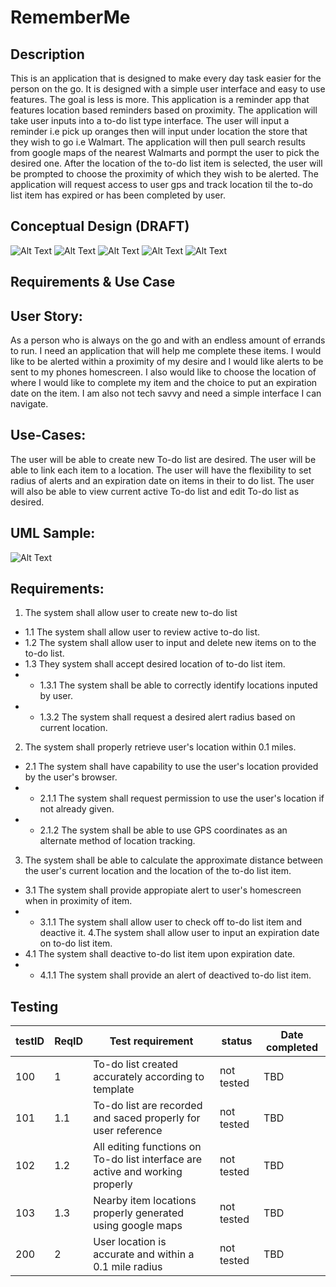 # RememberMe

## Description
This is an application that is designed to make every day task easier for the person on the go. It is designed with a simple user interface and easy to use features. The goal is less is more. This application is a reminder app that features location based reminders based on proximity. The application will take user inputs into a to-do list type interface. The user will input a reminder i.e pick up oranges then will input under location the store that they wish to go i.e Walmart. The application will then pull search results from google maps of the nearest Walmarts and pormpt the user to pick the desired one. After the location of the to-do list item is selected, the user will be prompted to choose the proximity of which they wish to be alerted. The application will request access to user gps and track location til the to-do list item has expired or has been completed by user.

## Conceptual Design (DRAFT)
![Alt Text](https://github.com/Syndikin/RememberMe/blob/main/WireFrame1.JPG)
![Alt Text](https://github.com/Syndikin/RememberMe/blob/main/WireFrame2.JPG)
![Alt Text](https://github.com/Syndikin/RememberMe/blob/main/WireFrame3.JPG)
![Alt Text](https://github.com/Syndikin/RememberMe/blob/main/WireFrame4.JPG)
![Alt Text](https://github.com/Syndikin/RememberMe/blob/main/WireFrame5.JPG)

## Requirements & Use Case

## User Story:
As a person who is always on the go and with an endless amount of errands to run. 
I need an application that will help me complete these items.  I would like to be alerted within a proximity of my desire and I would like alerts to be sent to my phones homescreen. I also would like to choose the location of  where I would like to complete my item and the choice to put an expiration date on the item.
I am also not tech savvy and need a simple interface I can navigate.

## Use-Cases:
The user will be able to create new To-do list are desired. The user will be able to link each item to a location. 
The user will have the flexibility to set radius of alerts and an expiration date on items in their to do list. 
The user will also be able to view current active To-do list and edit To-do list as desired.

## UML Sample: 
![Alt Text](https://github.com/Syndikin/RememberMe/blob/main/UMLSample.jpg)

## Requirements:

1. The system shall allow user to create new to-do list
 * 1.1 The system shall allow user to review active to-do list.
 * 1.2 The system shall allow user to input and delete new items on to the to-do list.
 * 1.3 They system shall accept desired location of to-do list item.
 * * 1.3.1 The system shall be able to correctly identify locations inputed by user. 
 * * 1.3.2 The system shall request a desired alert radius based on current location.
2. The system shall properly retrieve user's location within 0.1 miles.
 * 2.1 The system shall have capability to use the user's location provided by the user's browser.
 * * 2.1.1 The system shall request permission to use the user's location if not already given.
 * * 2.1.2 The system shall be able to use GPS coordinates as an alternate method of location tracking. 
3. The system shall be able to calculate the approximate distance between the user's current location and the location of the to-do list item.
 * 3.1 The system shall provide appropiate alert to user's homescreen when in proximity of item.
 * * 3.1.1  The system shall allow user to check off to-do list item and deactive it.
4.The system shall allow user to input an expiration date on to-do list item.
 * 4.1 The system shall deactive to-do list item upon expiration date.
 * * 4.1.1 The system shall provide an alert of deactived to-do list item.
 
## Testing

|testID|ReqID|Test requirement|status|Date completed|
|---|---|---|---|---|
|100|1|To-do list created accurately according to template|not tested|TBD|
|101|1.1|To-do list are recorded and saced properly for user reference|not tested|TBD |
|102|1.2|All editing functions on To-do list interface are active and working properly|not tested|TBD|
|103|1.3|Nearby item locations properly generated using google maps|not tested|TBD|  
|200|2| User location is accurate and within a 0.1 mile radius |not tested| TBD|

